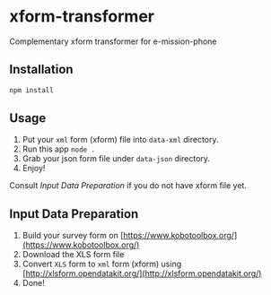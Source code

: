 # xform-transformer

Complementary xform transformer for e-mission-phone

## Installation

```bash
npm install
```

## Usage

1. Put your `xml` form (xform) file into `data-xml` directory.
2. Run this app `node .`
3. Grab your json form file under `data-json` directory.
4. Enjoy!

Consult *Input Data Preparation* if you do not have xform file yet.

## Input Data Preparation

1. Build your survey form on [https://www.kobotoolbox.org/](https://www.kobotoolbox.org/)
2. Download the XLS form file
3. Convert `XLS` form to `xml` form (xform) using [http://xlsform.opendatakit.org/](http://xlsform.opendatakit.org/)
4. Done!